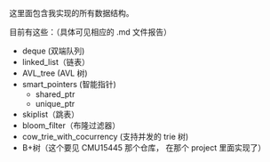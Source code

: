 这里面包含我实现的所有数据结构。

目前有这些：（具体可见相应的 .md 文件报告）

- deque (双端队列)
- linked_list（链表）
- AVL_tree (AVL 树)
- smart_pointers (智能指针)
    + shared_ptr
    + unique_ptr
- skiplist（跳表）
- bloom_filter（布隆过滤器）
- cow_trie_with_cocurrency (支持并发的 trie 树)
- B+树（这个要见 CMU15445 那个仓库， 在那个 project 里面实现了）
